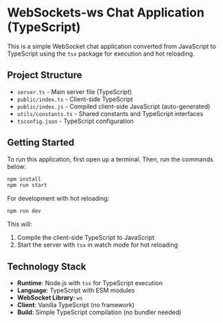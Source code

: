# WebSockets-ws Chat Application (TypeScript)

This is a simple WebSocket chat application converted from JavaScript to TypeScript using the `tsx` package for execution and hot reloading.

## Project Structure

- `server.ts` - Main server file (TypeScript)
- `public/index.ts` - Client-side TypeScript
- `public/index.js` - Compiled client-side JavaScript (auto-generated)
- `utils/constants.ts` - Shared constants and TypeScript interfaces
- `tsconfig.json` - TypeScript configuration

## Getting Started

To run this application, first open up a terminal. Then, run the commands below:

```sh
npm install
npm run start
```

For development with hot reloading:

```sh
npm run dev
```

This will:

1. Compile the client-side TypeScript to JavaScript
2. Start the server with `tsx` in watch mode for hot reloading

## Technology Stack

- **Runtime**: Node.js with `tsx` for TypeScript execution
- **Language**: TypeScript with ESM modules
- **WebSocket Library**: `ws`
- **Client**: Vanilla TypeScript (no framework)
- **Build**: Simple TypeScript compilation (no bundler needed)
